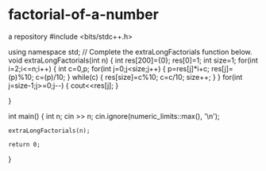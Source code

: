 # factorial-of-a-number
a repository
#include <bits/stdc++.h>

using namespace std;
// Complete the extraLongFactorials function below.
void extraLongFactorials(int n) {
int res[200]={0};
res[0]=1;
int size=1;
for(int i=2;i<=n;i++)
{
    int c=0,p;
   for(int j=0;j<size;j++)
   {
     p=res[j]*i+c;
        res[j]=(p)%10;
        c=(p)/10;
   }
    while(c)
    {
        res[size]=c%10;
        c=c/10;
        size++;
    }
}
for(int j=size-1;j>=0;j--)
{
    cout<<res[j];
}

}

int main()
{
    int n;
    cin >> n;
    cin.ignore(numeric_limits<streamsize>::max(), '\n');

    extraLongFactorials(n);

    return 0;
}
